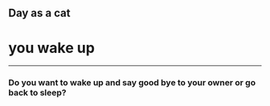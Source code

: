 ## Day as a cat
# you wake up
---
### Do you want to wake up and say good bye to your owner or go back to sleep?

